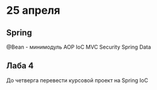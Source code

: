 # 25 апреля

## Spring

@Bean - минимодуль
AOP
IoC
MVC
Security
Spring Data


## Лаба 4
До четверга перевести курсовой проект на Spring IoC